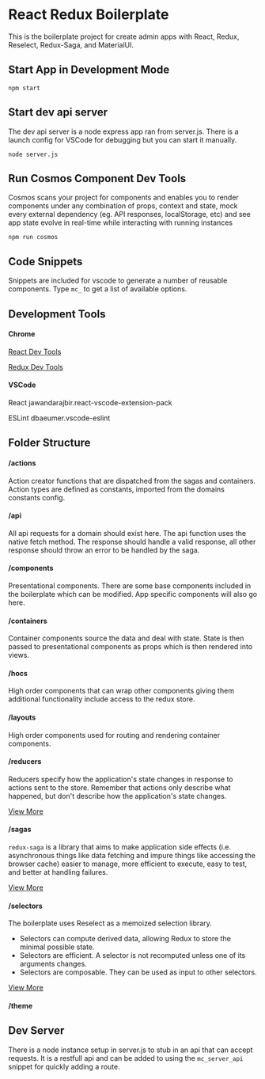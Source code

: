 # React Redux Boilerplate
This is the boilerplate project for create admin apps with React, Redux, Reselect, Redux-Saga, and MaterialUI.

## Start App in Development Mode
```
npm start
```

## Start dev api server
The dev api server is a node express app ran from server.js. There is a launch config
for VSCode for debugging but you can start it manually.
```
node server.js
```

## Run Cosmos Component Dev Tools
Cosmos scans your project for components and enables you to render components under any combination of props,
context and state, mock every external dependency (eg. API responses, localStorage, etc) and see app state evolve 
in real-time while interacting with running instances
```
npm run cosmos
```

## Code Snippets
Snippets are included for vscode to generate a number of reusable components. Type `mc_` to get a list of available options.

## Development Tools

#### Chrome
[React Dev Tools](https://chrome.google.com/webstore/detail/react-developer-tools/fmkadmapgofadopljbjfkapdkoienihi?hl=en)

[Redux Dev Tools](https://chrome.google.com/webstore/detail/redux-devtools/lmhkpmbekcpmknklioeibfkpmmfibljd?hl=en)

#### VSCode
React
jawandarajbir.react-vscode-extension-pack

ESLint
dbaeumer.vscode-eslint


## Folder Structure

#### /actions
Action creator functions that are dispatched from the sagas and containers. Action types are defined as constants, imported
from the domains constants config.

#### /api
All api requests for a domain should exist here. The api function uses the native fetch method. The response should handle a valid response,
all other response should throw an error to be handled by the saga.

#### /components
Presentational components. There are some base components included in the boilerplate which can be modified. App specific
components will also go here.

#### /containers
Container components source the data and deal with state. State is then passed to presentational components as props which is then rendered into views.

#### /hocs
High order components that can wrap other components giving them additional functionality include access to the redux store.

#### /layouts
High order components used for routing and rendering container components.

#### /reducers
Reducers specify how the application's state changes in response to actions sent to the store. Remember that actions only describe what happened,
but don't describe how the application's state changes.

[View More](https://redux.js.org/basics/reducers)

#### /sagas
`redux-saga` is a library that aims to make application side effects (i.e. asynchronous things like data fetching and impure things like accessing the browser cache) easier to manage, more efficient to execute, easy to test, and better at handling failures.

[View More](https://github.com/redux-saga/redux-saga)

#### /selectors
The boilerplate uses Reselect as a memoized selection library.

* Selectors can compute derived data, allowing Redux to store the minimal possible state.
* Selectors are efficient. A selector is not recomputed unless one of its arguments changes.
* Selectors are composable. They can be used as input to other selectors.

[View More](https://github.com/reduxjs/reselect)

#### /theme

## Dev Server
There is a node instance setup in server.js to stub in an api that can accept requests. It is a restfull
api and can be added to using the `mc_server_api` snippet for quickly adding a route.